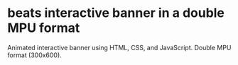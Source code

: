# beats interactive banner in a double MPU format

Animated interactive banner using HTML, CSS, and JavaScript.
Double MPU format (300x600).
